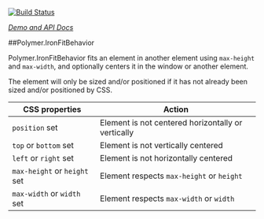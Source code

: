 
<!---

This README is automatically generated from the comments in these files:
iron-fit-behavior.html

Edit those files, and our readme bot will duplicate them over here!
Edit this file, and the bot will squash your changes :)

The bot does some handling of markdown. Please file a bug if it does the wrong
thing! https://github.com/PolymerLabs/tedium/issues

-->

[![Build Status](https://travis-ci.org/PolymerElements/iron-fit-behavior.svg?branch=master)](https://travis-ci.org/PolymerElements/iron-fit-behavior)

_[Demo and API Docs](https://elements.polymer-project.org/elements/iron-fit-behavior)_


##Polymer.IronFitBehavior

Polymer.IronFitBehavior fits an element in another element using `max-height` and `max-width`, and
optionally centers it in the window or another element.

The element will only be sized and/or positioned if it has not already been sized and/or positioned
by CSS.

| CSS properties | Action |
| --- | --- |
| `position` set | Element is not centered horizontally or vertically |
| `top` or `bottom` set | Element is not vertically centered |
| `left` or `right` set | Element is not horizontally centered |
| `max-height` or `height` set | Element respects `max-height` or `height` |
| `max-width` or `width` set | Element respects `max-width` or `width` |


